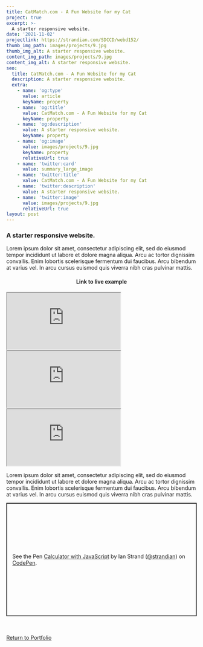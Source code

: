 ```yaml
---
title: CatMatch.com - A Fun Website for my Cat
project: true
excerpt: >-
  A starter responsive website.
date: '2021-11-02'
projectlink: https://strandian.com/SDCCD/webd152/
thumb_img_path: images/projects/9.jpg
thumb_img_alt: A starter responsive website.
content_img_path: images/projects/9.jpg
content_img_alt: A starter responsive website.
seo:
  title: CatMatch.com - A Fun Website for my Cat
  description: A starter responsive website.
  extra:
    - name: 'og:type'
      value: article
      keyName: property
    - name: 'og:title'
      value: CatMatch.com - A Fun Website for my Cat
      keyName: property
    - name: 'og:description'
      value: A starter responsive website.
      keyName: property
    - name: 'og:image'
      value: images/projects/9.jpg
      keyName: property
      relativeUrl: true
    - name: 'twitter:card'
      value: summary_large_image
    - name: 'twitter:title'
      value: CatMatch.com - A Fun Website for my Cat
    - name: 'twitter:description'
      value: A starter responsive website.
    - name: 'twitter:image'
      value: images/projects/9.jpg
      relativeUrl: true
layout: post
---
```


### A starter responsive website.
Lorem ipsum dolor sit amet, consectetur adipiscing elit, sed do eiusmod tempor incididunt ut labore et dolore magna aliqua. Arcu ac tortor dignissim convallis. Enim lobortis scelerisque fermentum dui faucibus. Arcu bibendum at varius vel. In arcu cursus euismod quis viverra nibh cras pulvinar mattis.

<h4 align="center">
Link to live example
</h4>
<div id="hideweb1">
  <div class="thumbnail-container" title="Web Development Portfolio"><a href="https://strandian.com/SDCCD/webd152/" target="_blank">
    <div class="thumbnail">
      <iframe src="https://strandian.com/SDCCD/webd152/" onload="this.style.opacity = 1"></iframe>
    </div>
    </a> </div>
</div>
<div id="hideweb2">
  <div class="thumbnail-container" title="Web Development Portfolio"><a href="https://strandian.com/SDCCD/webd152/" target="_blank">
    <div class="thumbnail">
      <iframe src="https://strandian.com/SDCCD/webd152/" onload="this.style.opacity = 1"></iframe>
    </div>
    </a> </div>
</div>
<div id="hideweb3">
  <div class="thumbnail-container" title="Web Development Portfolio"><a href="https://strandian.com/SDCCD/webd152/" target="_blank">
    <div class="thumbnail">
      <iframe src="https://strandian.com/SDCCD/webd152/" onload="this.style.opacity = 1"></iframe>
    </div>
    </a> </div>
</div>

Lorem ipsum dolor sit amet, consectetur adipiscing elit, sed do eiusmod tempor incididunt ut labore et dolore magna aliqua. Arcu ac tortor dignissim convallis. Enim lobortis scelerisque fermentum dui faucibus. Arcu bibendum at varius vel. In arcu cursus euismod quis viverra nibh cras pulvinar mattis.

<p class="codepen" data-height="300" data-default-tab="html,result" data-slug-hash="ZEXyOEj" data-user="strandian" style="height: 300px; box-sizing: border-box; display: flex; align-items: center; justify-content: center; border: 2px solid; margin: 1em 0; padding: 1em;">
  <span>See the Pen <a href="https://codepen.io/strandian/pen/ZEXyOEj">
  Calculator with JavaScript</a> by Ian Strand (<a href="https://codepen.io/strandian">@strandian</a>)
  on <a href="https://codepen.io">CodePen</a>.</span>
</p>

<br />
<br />
<a class="button" href="/portfolio/">
  Return to Portfolio
</a>

<script async src="https://cpwebassets.codepen.io/assets/embed/ei.js"></script>